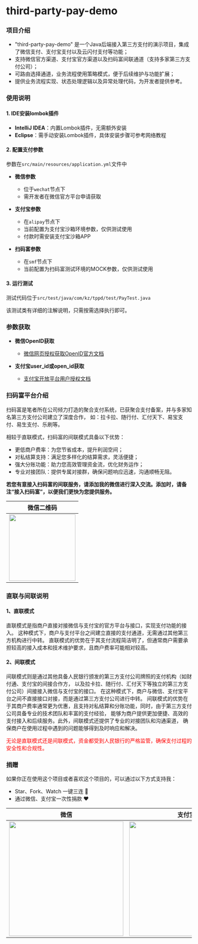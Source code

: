 # third-party-pay-demo

### 项目介绍
- "third-party-pay-demo" 是一个Java后端接入第三方支付的演示项目，集成了微信支付、支付宝支付以及云闪付支付等功能；
- 支持微信官方渠道、支付宝官方渠道以及扫码富间联通道（支持多家第三方支付公司）；
- 可路由选择通道，业务流程使用策略模式，便于后续维护与功能扩展；
- 提供业务流程实现、状态处理逻辑以及异常处理代码，为开发者提供参考。

### 使用说明
#### 1. IDE安装lombok插件
- **IntelliJ IDEA**：内置Lombok插件，无需额外安装
- **Eclipse**：需手动安装Lombok插件，具体安装步骤可参考网络教程


#### 2. 配置支付参数

参数在```src/main/resources/application.yml```文件中

- **微信参数**
  - 位于```wechat```节点下
  - 需开发者在微信官方平台申请获取


- **支付宝参数**
  - 在```alipay```节点下
  - 当前配置为支付宝沙箱环境参数，仅供测试使用
  - 付款时需安装支付宝沙箱APP


- **扫码富参数**
  - 在```smf```节点下
  - 当前配置为扫码富测试环境的MOCK参数，仅供测试使用

#### 3. 运行测试

测试代码位于```src/test/java/com/kz/tppd/test/PayTest.java```

该测试类有详细的注解说明，只需按需选择执行即可。

### 参数获取

- **微信OpenID获取**
  - [微信网页授权获取OpenID官方文档](https://developers.weixin.qq.com/doc/offiaccount/OA_Web_Apps/Wechat_webpage_authorization.html)


- **支付宝user_id或open_id获取**
  - [支付宝开放平台用户授权文档](https://opendocs.alipay.com/mini/api/openapi-authorize?pathHash=22642781)




### 扫码富平台介绍

扫码富是笔者所在公司倾力打造的聚合支付系统，已获聚合支付备案，并与多家知名第三方支付公司建立了深度合作，
如：拉卡拉、随行付、汇付天下、易宝支付、易生支付、乐刷等。

相较于直联模式，扫码富的间联模式具备以下优势：
- 更低商户费率：为您节省成本，提升利润空间；
- 对私结算支持：满足您多样化的结算需求，灵活便捷；
- 强大分账功能：助力您高效管理资金流，优化财务运作；
- 专业对接团队：提供专属对接群，确保问题响应迅速，沟通顺畅无阻。

**若您有意接入扫码富的间联服务，请添加我的微信进行深入交流。添加时，请备注“接入扫码富”，以便我们更快为您提供服务。**

| 微信二维码                                                                              |  
|:--:|  
|<img src="https://www.helloimg.com/i/2024/10/24/6719e2918f6d2.png" width=180/> |


### 直联与间联说明

#### 1、直联模式
直联模式是指商户直接对接微信与支付宝的官方平台与接口，实现支付功能的接入。
这种模式下，商户与支付平台之间建立直接的支付通道，无需通过其他第三方机构进行中转。
直联模式的优势在于其支付流程简洁明了，但通常商户需要承担较高的接入成本和技术维护要求，且商户费率可能相对较高。

#### 2、间联模式
间联模式则是通过其他具备人民银行颁发的第三方支付公司牌照的支付机构（如财付通、支付宝的间接合作方，
以及拉卡拉、随行付、汇付天下等独立的第三方支付公司）间接接入微信与支付宝的接口。
在这种模式下，商户与微信、支付宝平台之间不直接接口对接，而是通过第三方支付公司进行中转。
间联模式的优势在于其商户费率通常更为优惠，且支持对私结算和分账功能，同时，由于第三方支付公司具备专业的技术团队和丰富的支付经验，
能够为商户提供更加便捷、高效的支付接入和后续服务。此外，间联模式还提供了专业的对接团队和沟通渠道，
确保商户在使用过程中遇到的问题能够得到及时响应和解决。

<span style="color:red">无论是直联模式还是间联模式，资金都受到人民银行的严格监管，确保支付过程的安全性和合规性。</span>

### 捐赠 

如果你正在使用这个项目或者喜欢这个项目的，可以通过以下方式支持我：

- Star、Fork、Watch 一键三连 🚀
- 通过微信、支付宝一次性捐款 ❤


| 微信   | 支付宝 |  
| :--: | :--: |  
| <img src="https://www.helloimg.com/i/2024/10/23/6718ebc33da13.png" width=310/> | <img src="https://www.helloimg.com/i/2024/10/23/6718ebc5e1d34.png" width=310/> |
